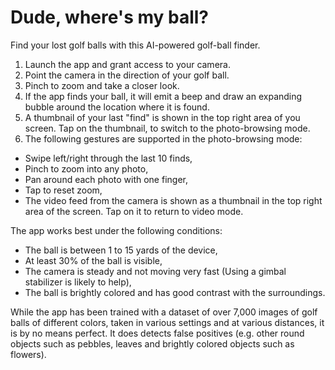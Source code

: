 # Dude, where's my ball?

Find your lost golf balls with this AI-powered golf-ball finder. 

1. Launch the app and grant access to your camera.
2. Point the camera in the direction of your golf ball.
3. Pinch to zoom and take a closer look.
3. If the app finds your ball, it will emit a beep and draw an expanding bubble around the location where it is found.
4. A thumbnail of your last "find" is shown in the top right area of you screen. Tap on the thumbnail, to switch to the photo-browsing mode.
5. The following gestures are supported in the photo-browsing mode:
- Swipe left/right through the last 10 finds,
- Pinch to zoom into any photo,
- Pan around each photo with one finger,
- Tap to reset zoom,
- The video feed from the camera is shown as a thumbnail in the top right area of the screen. Tap on it to return to video mode.

The app works best under the following conditions:
- The ball is between 1 to 15 yards of the device,
- At least 30% of the ball is visible,
- The camera is steady and not moving very fast (Using a gimbal stabilizer is likely to help),
- The ball is brightly colored and has good contrast with the surroundings.

While the app has been trained with a dataset of over 7,000 images of golf balls of different colors, taken in various settings and at various distances, it is by no means perfect. It does detects false positives (e.g.  other round objects such as pebbles, leaves and brightly colored objects such as flowers).

